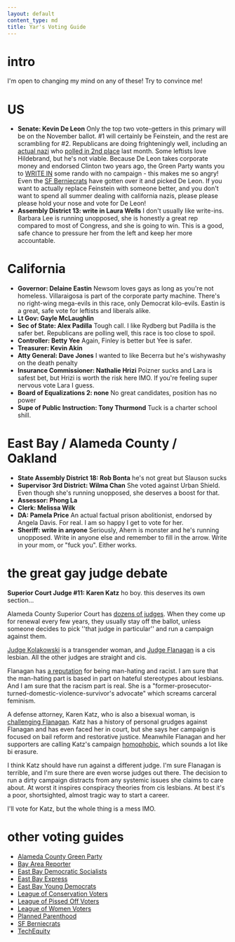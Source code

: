```yaml
---
layout: default
content_type: md
title: Yar's Voting Guide
---
```


# intro

I'm open to changing my mind on any of these! Try to convince me!

# US

* **Senate: Kevin De Leon** Only the top two vote-getters in this primary will be on the November ballot. #1 will certainly be Feinstein, and the rest are scrambling for #2. Republicans are doing frighteningly well, including an [actual nazi](https://www.snopes.com/fact-check/patrick-little-neo-nazi-california/) who [polled in 2nd place](http://www.surveyusa.com/client/PollReport.aspx?g=e60651f4-03ad-4a80-9b0d-09bc68bbdc74) last month. Some leftists love Hildebrand, but he's not viable. Because De Leon takes corporate money and endorsed Clinton two years ago, the Green Party wants you to [WRITE IN](https://acgreens.wordpress.com/voter-guides/) some rando with no campaign - this makes me so angry! Even the [SF Berniecrats](http://www.sfberniecrats.com/june_2018_endorsements) have gotten over it and picked De Leon. If you want to actually replace Feinstein with someone better, and you don't want to spend all summer dealing with california nazis, please please please hold your nose and vote for De Leon!
* **Assembly District 13: write in Laura Wells** I don't usually like write-ins. Barbara Lee is running unopposed, she is honestly a great rep compared to most of Congress, and she is going to win. This is a good, safe chance to pressure her from the left and keep her more accountable.

# California

* **Governor: Delaine Eastin** Newsom loves gays as long as you're not homeless. Villaraigosa is part of the corporate party machine. There's no right-wing mega-evils in this race, only Democrat kilo-evils. Eastin is a great, safe vote for leftists and liberals alike.
* **Lt Gov: Gayle McLaughlin**
* **Sec of State: Alex Padilla** Tough call. I like Rydberg but Padilla is the safer bet. Republicans are polling well, this race is too close to spoil.
* **Controller: Betty Yee** Again, Finley is better but Yee is safer.
* **Treasurer: Kevin Akin**
* **Atty General: Dave Jones** I wanted to like Becerra but he's wishywashy on the death penalty
* **Insurance Commissioner: Nathalie Hrizi** Poizner sucks and Lara is safest bet, but Hrizi is worth the risk here IMO. If you're feeling super nervous vote Lara I guess.
* **Board of Equalizations 2: none** No great candidates, position has no power
* **Supe of Public Instruction: Tony Thurmond** Tuck is a charter school shill.

# East Bay / Alameda County / Oakland

* **State Assembly District 18: Rob Bonta** he's not great but Slauson sucks
* **Supervisor 3rd District: Wilma Chan** She voted against Urban Shield. Even though she's running unopposed, she deserves a boost for that.
* **Assessor: Phong La**
* **Clerk: Melissa Wilk**
* **DA: Pamela Price** An actual factual prison abolitionist, endorsed by Angela Davis. For real. I am so happy I get to vote for her.
* **Sheriff: write in anyone** Seriously, Ahern is monster and he's running unopposed. Write in anyone else and remember to fill in the arrow. Write in your mom, or "fuck you". Either works.

# the great gay judge debate

**Superior Court Judge #11: Karen Katz** ho boy. this deserves its own section...

Alameda County Superior Court has [dozens of judges](https://ballotpedia.org/Superior_Court_of_Alameda_County,_California). When they come up for renewal every few years, they usually stay off the ballot, unless someone decides to pick ''that judge in particular'' and run a campaign against them.

[Judge Kolakowski](https://en.wikipedia.org/wiki/Victoria_Kolakowski) is a transgender woman, and [Judge Flanagan](https://en.wikipedia.org/wiki/Tara_Flanagan) is a cis lesbian. All the other judges are straight and cis.

Flanagan has [a reputation](http://www.therobingroom.com/california/Judge.aspx?id=14941) for being man-hating and racist. I am sure that the man-hating part is based in part on hateful stereotypes about lesbians. And I am sure that the racism part is real. She is a "former-prosecutor-turned-domestic-violence-survivor's advocate" which screams carceral feminism.

A defense attorney, Karen Katz, who is also a bisexual woman, is [challenging Flanagan](https://www.eastbayexpress.com/oakland/karen-katz-says-her-challenge-of-judge-tara-flanagan-should-surprise-no-one/Content?oid=16110763). Katz has a history of personal grudges against Flanagan and has even faced her in court, but she says her campaign is focused on bail reform and restorative justice. Meanwhile Flanagan and her supporters are calling Katz's campaign [homophobic](https://eastbaystonewalldemocrats.org/news/5883000), which sounds a lot like bi erasure.

I think Katz should have run against a different judge. I'm sure Flanagan is terrible, and I'm sure there are even worse judges out there. The decision to run a dirty campaign distracts from any systemic issues she claims to care about. At worst it inspires conspiracy theories from cis lesbians. At best it's a poor, shortsighted, almost tragic way to start a career.

I'll vote for Katz, but the whole thing is a mess IMO.

# other voting guides

* [Alameda County Green Party](https://acgreens.wordpress.com/voter-guides/)
* [Bay Area Reporter](http://www.ebar.com/news/news//259719)
* [East Bay Democratic Socialists](https://www.eastbaydsa.org/campaigns-electoral)
* [East Bay Express](https://www.eastbayexpress.com/oakland/the-express-2018-june-endorsements/Content?oid=16110772)
* [East Bay Young Democrats](https://www.ebyd.org/endorsements/)
* [League of Conservation Voters](http://www.ecovote.org/page/endorsements)
* [League of Pissed Off Voters](http://www.theleaguesf.org/voter_guides)
* [League of Women Voters](https://lwvc.org/vote/elections/ballot-recommendations)
* [Planned Parenthood](http://www.ppactionca.org/local-info/mar-monte/voter-guide-2018.html)
* [SF Berniecrats](http://www.sfberniecrats.com/june_2018_endorsements)
* [TechEquity](https://docs.google.com/document/d/1C1wmHZCsl1N4coKHoc7eC6GufZMl6GA8AnupQub14C8/edit)
